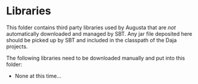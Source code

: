 
Libraries
=========

This folder contains third party libraries used by Augusta that are *not* automatically
downloaded and managed by SBT. Any jar file deposited here should be picked up by SBT and
included in the classpath of the Daja projects.

The following libraries need to be downloaded manually and put into this folder:

+ None at this time...
